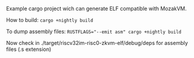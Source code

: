 Example cargo project wich can generate ELF compatible with MozakVM.

How to build:
`cargo +nightly build`

To dump assembly files:
`RUSTFLAGS="--emit asm" cargo +nightly build`
 
 Now check in ./target/riscv32im-risc0-zkvm-elf/debug/deps for assembly files (.s extension)
